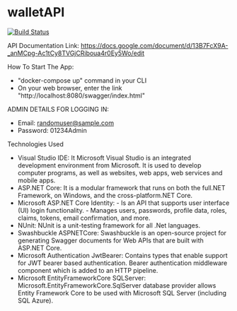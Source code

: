 # walletAPI

[![Build Status](https://ci-next.docker.com/public/buildStatus/icon?job=compose/master)](https://ci-next.docker.com/public/job/compose/job/master/)

API Documentation Link: https://docs.google.com/document/d/13B7FcX9A-_anMCpg-Ac1tCy8TVGjCRiboua4r0Ey5Wo/edit

How To Start The App: 
* "docker-compose up" command in your CLI 
* On your web browser, enter the link "http://localhost:8080/swagger/index.html"

ADMIN DETAILS FOR LOGGING IN:
* Email: randomuser@sample.com
* Password: 01234Admin

Technologies Used
* Visual Studio IDE: It Microsoft Visual Studio is an integrated development environment from Microsoft. It is used to develop computer programs, 
                     as well as websites, web apps, web services and mobile apps. 
* ASP.NET Core: It is a modular framework that runs on both the full.NET Framework, on Windows, and the cross-platform.NET Core. 
* Microsoft ASP.NET Core Identity: 
      -  Is an API that supports user interface (UI) login functionality.
      -  Manages users, passwords, profile data, roles, claims, tokens, email confirmation, and more.
* NUnit: NUnit is a unit-testing framework for all .Net languages.
* Swashbuckle ASPNETCore: Swashbuckle is an open-source project for generating Swagger documents for Web APIs that are built with ASP.NET Core.
* Microsoft Authentication JwtBearer: Contains types that enable support for JWT bearer based authentication. Bearer authentication middleware component
                     which is added to an HTTP pipeline. 
* Microsoft EntityFrameworkCore SQLServer: Microsoft.EntityFrameworkCore.SqlServer database provider allows Entity Framework Core to be used with Microsoft 
                     SQL Server (including SQL Azure). 
